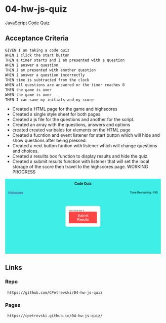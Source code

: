 # 04-hw-js-quiz
JavaScript Code Quiz

## Acceptance Criteria ##

```
GIVEN I am taking a code quiz
WHEN I click the start button
THEN a timer starts and I am presented with a question
WHEN I answer a question
THEN I am presented with another question
WHEN I answer a question incorrectly
THEN time is subtracted from the clock
WHEN all questions are answered or the timer reaches 0
THEN the game is over
WHEN the game is over
THEN I can save my initials and my score
```

- Created a HTML page for the game and highscores
- Created a single style sheet for both pages
- Created a js file for the questions and another for the script.
- Created an array with the questions, answers and options
- created created varibales for elements on the HTML page
- Created a fucntion and event listener for start button which will hide and show questions after being pressed.
- Created a next button funtion with listener which will change questions and choices.
- Created a resullts box function to display results and hide the quiz.
- Created a submit results function with listener that will set the local storage of the score then travel to the highscores page. WORKING PROGRESS

<img src = ./assets/images/demo.png>

## Links ##

### Repo ###
     https://github.com/CPetrevski/04-hw-js-quiz
### Pages ###
     https://cpetrevski.github.io/04-hw-js-quiz/